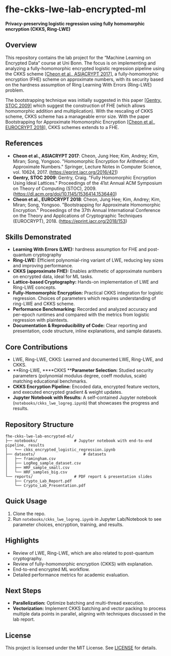 # fhe-ckks-lwe-lab-encrypted-ml



**Privacy-preserving logistic regression using fully homomorphic encryption (CKKS, Ring-LWE)**

## Overview

This repository contains the lab project for the “Machine Learning on Encrypted Data” course at Uni Bonn. The focus is on implementing and analyzing a fully-homomorphic encrypted logistic regression pipeline using the CKKS scheme [[Cheon et al., ASIACRYPT 2017]](https://eprint.iacr.org/2016/421](https://eprint.iacr.org/2016/421)), a fully-homomorphic encryption (FHE) scheme on approximate numbers, with its security based on the hardness assumption of Ring Learning With Errors (Ring-LWE) problem.&#x20;

The bootstrapping technique was initially suggested in this paper [[Gentry, STOC 2009]](https://dl.acm.org/doi/10.1145/1536414.1536440) which suggest the construction of FHE (which allows homomorphic addition and multiplication). With the rescaling of CKKS scheme, CKKS scheme has a manageable error size. With the paper Bootstrapping for Approximate Homomorphic Encryption [[Cheon et al., EUROCRYPT 2018]](https://eprint.iacr.org/2017/652), CKKS schemes extends to a FHE.

## References

- **Cheon et al., ASIACRYPT 2017**: Cheon, Jung Hee; Kim, Andrey; Kim, Miran; Song, Yongsoo. "Homomorphic Encryption for Arithmetic of Approximate Numbers." Springer, Lecture Notes in Computer Science, vol. 10624, 2017. (https://eprint.iacr.org/2016/421)
- **Gentry, STOC 2009**: Gentry, Craig. "Fully Homomorphic Encryption Using Ideal Lattices." Proceedings of the 41st Annual ACM Symposium on Theory of Computing (STOC), 2009. (https://dl.acm.org/doi/10.1145/1536414.1536440)
- **Cheon et al., EUROCRYPT 2018**: Cheon, Jung Hee; Kim, Andrey; Kim, Miran; Song, Yongsoo. "Bootstrapping for Approximate Homomorphic Encryption." Proceedings of the 37th Annual International Conference on the Theory and Applications of Cryptographic Techniques (EUROCRYPT), 2018. (https://eprint.iacr.org/2018/153)

## Skills Demonstrated

- **Learning With Errors (LWE):** hardness assumption for FHE and post-quantum cryptography
- **Ring-LWE:** Efficient polynomial-ring variant of LWE, reducing key sizes and improving performance.
- **CKKS (approximate FHE):** Enables arithmetic of approximate numbers on encrypted data, ideal for ML tasks.
- **Lattice-based Cryptography:** Hands-on implementation of LWE and Ring-LWE concepts.
- **Fully-Homomorphic Encryption:** Practical CKKS integration for logistic regression. Choices of parameters which requires understanding of ring-LWE and CKKS scheme.
- **Performance Benchmarking:** Recorded and analyzed accuracy and per-epoch runtimes and compared with the metrics from logistic regression with plaintexts.
- **Documentation & Reproducibility of Code:** Clear reporting and presentation, code structure, inline explanations, and sample datasets.

## Core Contributions

- LWE, Ring-LWE, CKKS: Learned and documented LWE, Ring-LWE, and CKKS.
- \*\*Ring-LWE, \*\*\*\*CKKS \*\***Parameter Selection:** Studied security parameters (polynomial modulus degree, coeff modulus, scale) matching educational benchmarks.
- **CKKS Encryption Pipeline:** Encoded data, encrypted feature vectors, and executed encrypted gradient & weight updates.
- **Jupyter Notebook with Results:** A self-contained Jupyter notebook (`notebooks/ckks_lwe_logreg.ipynb`) that showcases the progress and results.

## Repository Structure

```
fhe-ckks-lwe-lab-encrypted-ml/
├── notebooks/                # Jupyter notebook with end-to-end pipeline, results
│   └── ckks_encrypted_logistic_regression.ipynb
├── datasets/                     # datasets
│   ├── framingham.csv
│   ├── LogReg_sample_dataset.csv
│   ├── HRF_sample_small.csv
│   └── HRF_samples_big.csv
└── reports/                  # PDF report & presentation slides
    ├── Crypto_Lab_Report.pdf
    └── Crypto_Lab_Presentation.pdf

```

## Quick Usage

1. Clone the repo.
2. Run `notebooks/ckks_lwe_logreg.ipynb` in Jupyter Lab/Notebook to see parameter choices, encryption, training, and results.

## Highlights

- Review of LWE, Ring-LWE, which are also related to post-quantum cryptography.
- Review of fully-homomorphic encryption (CKKS) with explanation.
- End-to-end encrypted ML workflow.
- Detailed performance metrics for academic evaluation.

## Next Steps

- **Parallelization:** Optimize batching and multi-thread execution.
- **Vectorization:** Implement CKKS batching and vector packing to process multiple data points in parallel, aligning with techniques discussed in the lab report.

## License

This project is licensed under the MIT License. See [LICENSE](./LICENSE) for details.

